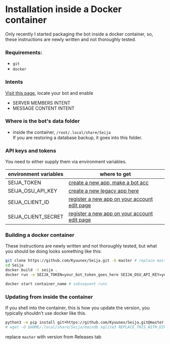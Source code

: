 # Installation inside a Docker container
Only recently I started packaging the bot inside a docker container, so, 
these instructions are newly written and not thoroughly tested.

### Requirements: 
+ `git`
+ `docker`

### Intents
[Visit this page](https://discord.com/developers/applications/), locate your bot and enable 
- SERVER MEMBERS INTENT
- MESSAGE CONTENT INTENT

### Where is the bot's data folder
+ inside the container, `/root/.local/share/Seija`  
If you are restoring a database backup, it goes into this folder.

### API keys and tokens
You need to either supply them via environment variables.

| environment variables | where to get                                                                         |
|-----------------------|--------------------------------------------------------------------------------------|
| SEIJA_TOKEN           | [create a new app, make a bot acc](https://discord.com/developers/applications/)     |
| SEIJA_OSU_API_KEY     | [create a new legacy app here](https://osu.ppy.sh/home/account/edit)                 |
| SEIJA_CLIENT_ID       | [register a new app on your account edit page](https://osu.ppy.sh/home/account/edit) |
| SEIJA_CLIENT_SECRET   | [register a new app on your account edit page](https://osu.ppy.sh/home/account/edit) |


### Building a docker container
These instructions are newly written and not thoroughly tested, but what you should be doing looks something like this: 

```bash
git clone https://github.com/Kyuunex/Seija.git -b master # replace master with version from Releases tab
cd Seija
docker build -t seija .
docker run -e SEIJA_TOKEN=your_bot_token_goes_here SEIJA_OSU_API_KEY=your_legacy_api_key seija # first run only

docker start container_name # subsequent runs
```

### Updating from inside the container
If you shell into the container, this is how you update the version, you typically shouldn't use docker like this.
```sh
python3 -m pip install git+https://github.com/Kyuunex/Seija.git@master --upgrade
# wget -O $HOME/.local/share/Seija/maindb.sqlite3 REPLACE_THIS_WITH_DIRECT_FILE_LINK # optional database backup restore
```
replace `master` with version from Releases tab
